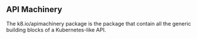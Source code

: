 ## API Machinery

The k8.io/apimachinery package is the package that contain all the generic building blocks of a Kubernetes-like API.
